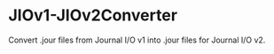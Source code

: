 # JIOv1-JIOv2Converter
Convert .jour files from Journal I/O v1 into .jour files for Journal I/O v2.

